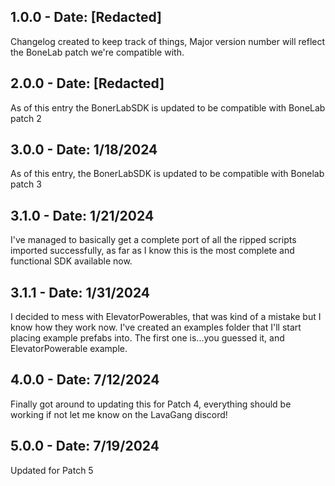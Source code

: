 ## 1.0.0 - Date: [Redacted]

Changelog created to keep track of things, Major version number will reflect the BoneLab patch we're compatible with.

## 2.0.0 - Date: [Redacted]

As of this entry the BonerLabSDK is updated to be compatible with BoneLab patch 2

## 3.0.0 - Date: 1/18/2024

As of this entry, the BonerLabSDK is updated to be compatible with Bonelab patch 3

## 3.1.0 - Date: 1/21/2024

I've managed to basically get a complete port of all the ripped scripts imported successfully, as far as I know this is the most complete and functional SDK available now.

## 3.1.1 - Date: 1/31/2024

I decided to mess with ElevatorPowerables, that was kind of a mistake but I know how they work now. I've created an examples folder that I'll start placing example prefabs into. The first one is...you guessed it, and ElevatorPowerable example.

## 4.0.0 - Date: 7/12/2024

Finally got around to updating this for Patch 4, everything should be working if not let me know on the LavaGang discord!

## 5.0.0 - Date: 7/19/2024

Updated for Patch 5